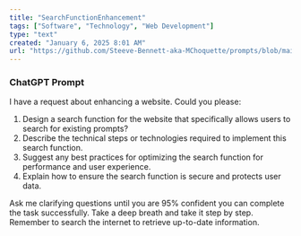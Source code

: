 ```yaml
---
title: "SearchFunctionEnhancement"
tags: ["Software", "Technology", "Web Development"]
type: "text"
created: "January 6, 2025 8:01 AM"
url: "https://github.com/Steeve-Bennett-aka-MChoquette/prompts/blob/main/search_function_enhancement.md"
---
```


### ChatGPT Prompt

I have a request about enhancing a website. Could you please:

1. Design a search function for the website that specifically allows users to search for existing prompts?
2. Describe the technical steps or technologies required to implement this search function.
3. Suggest any best practices for optimizing the search function for performance and user experience.
4. Explain how to ensure the search function is secure and protects user data.

Ask me clarifying questions until you are 95% confident you can complete the task successfully. Take a deep breath and take it step by step. Remember to search the internet to retrieve up-to-date information.